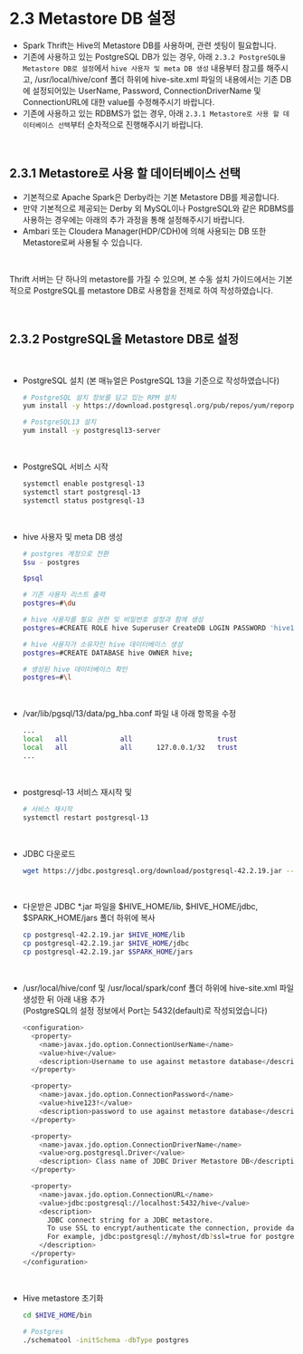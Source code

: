 # 2.3 Metastore DB 설정

- Spark Thrift는 Hive의 Metastore DB를 사용하며, 관련 셋팅이 필요합니다.
- 기존에 사용하고 있는 PostgreSQL DB가 있는 경우, 아래 `2.3.2 PostgreSQL을 Metastore DB로 설정`에서 `hive 사용자 및 meta DB 생성` 내용부터 참고를 해주시고, /usr/local/hive/conf 폴더 하위에 hive-site.xml 파일의 내용에서는 기존 DB에 설정되어있는 UserName, Password, ConnectionDriverName 및 ConnectionURL에 대한 value를 수정해주시기 바랍니다.
- 기존에 사용하고 있는 RDBMS가 없는 경우, 아래 `2.3.1 Metastore로 사용 할 데이터베이스 선택`부터 순차적으로 진행해주시기 바랍니다.

<br/>

## 2.3.1 Metastore로 사용 할 데이터베이스 선택

- 기본적으로 Apache Spark은 Derby라는 기본 Metastore DB를 제공합니다.
- 만약 기본적으로 제공되는 Derby 외 MySQL이나 PostgreSQL와 같은 RDBMS를 사용하는 경우에는 아래의 추가 과정을 통해 설정해주시기 바랍니다.
- Ambari 또는 Cloudera Manager(HDP/CDH)에 의해 사용되는 DB 또한 Metastore로써 사용될 수 있습니다.

<br/>

Thrift 서버는 단 하나의 metastore를 가질 수 있으며, 본 수동 설치 가이드에서는 기본적으로 PostgreSQL를 metastore DB로 사용함을 전제로 하여 작성하였습니다.

<br/>

## 2.3.2 PostgreSQL을 Metastore DB로 설정

<br/>

- PostgreSQL 설치 (본 매뉴얼은 PostgreSQL 13을 기준으로 작성하였습니다)

  ```bash
  # PostgreSQL 설치 정보를 담고 있는 RPM 설치
  yum install -y https://download.postgresql.org/pub/repos/yum/reporpms/EL-7-x86_64/pgdg-redhat-repo-latest.noarch.rpm

  # PostgreSQL13 설치
  yum install -y postgresql13-server
  ```

<br/>

- PostgreSQL 서비스 시작

  ```bash
  systemctl enable postgresql-13
  systemctl start postgresql-13
  systemctl status postgresql-13
  ```

<br/>
  
- hive 사용자 및 meta DB 생성

  ```bash
  # postgres 계정으로 전환
  $su - postgres

  $psql

  # 기존 사용자 리스트 출력
  postgres=#\du

  # hive 사용자를 필요 권한 및 비밀번호 설정과 함께 생성
  postgres=#CREATE ROLE hive Superuser CreateDB LOGIN PASSWORD 'hive123!';

  # hive 사용자가 소유자인 hive 데이터베이스 생성
  postgres=#CREATE DATABASE hive OWNER hive;

  # 생성된 hive 데이터베이스 확인
  postgres=#\l
  ```

<br/>

- /var/lib/pgsql/13/data/pg_hba.conf 파일 내 아래 항목을 수정

  ```bash
  ...
  local   all             all                     trust
  local   all             all      127.0.0.1/32   trust
  ...
  ```

<br/>

- postgresql-13 서비스 재시작 및

  ```bash
  # 서비스 재시작
  systemctl restart postgresql-13
  ```

<br/>

- JDBC 다운로드
  ```bash
  wget https://jdbc.postgresql.org/download/postgresql-42.2.19.jar --no-check-certificate
  ```

<br/>

- 다운받은 JDBC \*.jar 파일을 $HIVE_HOME/lib, $HIVE_HOME/jdbc, $SPARK_HOME/jars 폴더 하위에 복사
  ```bash
  cp postgresql-42.2.19.jar $HIVE_HOME/lib
  cp postgresql-42.2.19.jar $HIVE_HOME/jdbc
  cp postgresql-42.2.19.jar $SPARK_HOME/jars
  ```

<br/>
  
- /usr/local/hive/conf 및 /usr/local/spark/conf 폴더 하위에 hive-site.xml 파일 생성한 뒤 아래 내용 추가 <br/> (PostgreSQL의 설정 정보에서 Port는 5432(default)로 작성되었습니다)

  ```bash
  <configuration>
    <property>
      <name>javax.jdo.option.ConnectionUserName</name>
      <value>hive</value>
      <description>Username to use against metastore database</description>
    </property>

    <property>
      <name>javax.jdo.option.ConnectionPassword</name>
      <value>hive123!</value>
      <description>password to use against metastore database</description>
    </property>

    <property>
      <name>javax.jdo.option.ConnectionDriverName</name>
      <value>org.postgresql.Driver</value>
      <description> Class name of JDBC Driver Metastore DB</description>
    </property>

    <property>
      <name>javax.jdo.option.ConnectionURL</name>
      <value>jdbc:postgresql://localhost:5432/hive</value>
      <description>
        JDBC connect string for a JDBC metastore.
        To use SSL to encrypt/authenticate the connection, provide database-specific SSL flag in the connection URL.
        For example, jdbc:postgresql://myhost/db?ssl=true for postgres database.
      </description>
    </property>
  </configuration>
  ```

<br/>
  
- Hive metastore 초기화

  ```bash
  cd $HIVE_HOME/bin

  # Postgres
  ./schematool -initSchema -dbType postgres
  ```
